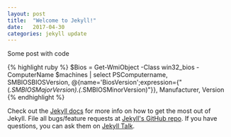 ```yaml
---
layout: post
title:  "Welcome to Jekyll!"
date:   2017-04-30 
categories: jekyll update
---
```

Some post with code

{% highlight ruby %}
$Bios     = Get-WmiObject -Class win32_bios -ComputerName $machines | select PSComputername,
                                                                             SMBIOSBIOSVersion,
                                                                             @{name='BiosVersion';expression={"$($_.SMBIOSMajorVersion).$($_.SMBIOSMinorVersion)"}},
                                                                             Manufacturer,
                                                                             Version
{% endhighlight %}

Check out the [Jekyll docs][jekyll-docs] for more info on how to get the most out of Jekyll. File all bugs/feature requests at [Jekyll's GitHub repo][jekyll-gh]. If you have questions, you can ask them on [Jekyll Talk][jekyll-talk].

[jekyll-docs]: http://jekyllrb.com/docs/home
[jekyll-gh]:   https://github.com/wvsandwijk
[jekyll-talk]: https://talk.jekyllrb.com/
